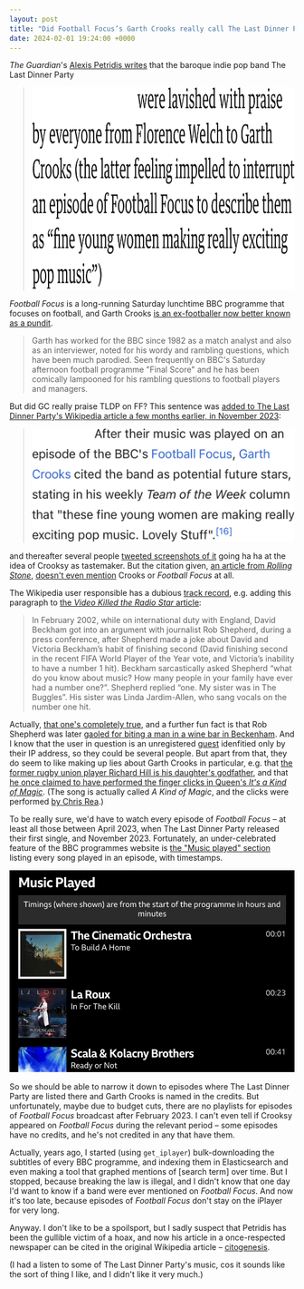 ```yaml
---
layout: post
title: "Did Football Focus’s Garth Crooks really call The Last Dinner Party ‘fine young women making really exciting pop music’?"
date: 2024-02-01 19:24:00 +0000
---
```


<cite>The Guardian</cite>'s [Alexis Petridis writes](https://www.theguardian.com/music/2024/feb/01/the-last-dinner-party-prelude-to-ecstasy-review) that the baroque indie pop band The Last Dinner Party

> <img src="/images/2024-02-guardian-petridis.png" alt="were lavished with praise by everyone from Florence Welch to Garth Crooks (the latter feeling impelled to interrupt an episode of Football Focus to describe them as “fine young women making really exciting pop music”)" width="556" height="356">

<cite>Football Focus</cite> is a long-running Saturday lunchtime BBC programme that focuses on football, and Garth Crooks [is an ex-footballer now better known as a pundit](https://archive.mehstg.com/fact_crooks.htm).

> Garth has worked for the BBC since 1982 as a match analyst and also as an interviewer, noted for his wordy and rambling questions, which have been much parodied.  Seen frequently on BBC's Saturday afternoon football programme "Final Score" and he has been comically lampooned for his rambling questions to football players and managers.

But did GC really praise TLDP on FF? This sentence was [added to The Last Dinner Party's Wikipedia article a few months earlier, in November 2023](https://en.wikipedia.org/w/index.php?title=The_Last_Dinner_Party&diff=prev&oldid=1183988740):

> <img src="/images/2024-02-wikipedia.png" alt='After their music was played on an episode of the BBC&apos;s Football Focus, Garth Crooks cited the band as potential future stars, stating in his weekly Team of the Week column that "these fine young women are making really exciting pop music. Lovely Stuff".' width="521" height="199">

and thereafter several people [tweeted screenshots of it](https://twitter.com/search?q=garth%20crooks%20last%20dinner%20party) going ha ha at the idea of Crooksy as tastemaker. But the citation given, [an article from <cite>Rolling Stone</cite>](https://www.rollingstone.co.uk/music/features/meet-the-last-dinner-party-who-might-just-be-your-favourite-new-band-28599/), [doesn't even mention](https://en.wikipedia.org/wiki/Template:Failed_verification) Crooks or <cite>Football Focus</cite> at all.

The Wikipedia user responsible has a dubious [track record](https://en.wikipedia.org/wiki/Special:Contributions/90.201.88.148), e.g. adding this paragraph to [the <cite>Video Killed the Radio Star</cite> article](https://en.wikipedia.org/wiki/Video_Killed_the_Radio_Star#In_popular_culture):

> In February 2002, while on international duty with England, David Beckham got into an argument with journalist Rob Shepherd, during a press conference, after Shepherd made a joke about David and Victoria Beckham’s habit of finishing second (David finishing second in the recent FIFA World Player of the Year vote, and Victoria’s inability to have a number 1 hit). Beckham sarcastically asked Shepherd “what do you know about music? How many people in your family have ever had a number one?”. Shepherd replied “one. My sister was in The Buggles”. His sister was Linda Jardim-Allen, who sang vocals on the number one hit.

Actually, [that one's completely true](https://www.standard.co.uk/hp/front/beckham-revealed-part-1-6958162.html), and a further fun fact is that Rob Shepherd was later [gaoled for biting a man in a wine bar in Beckenham](https://www.theguardian.com/media/2004/jan/09/pressandpublishing.dailyexpress "Express man gets prison sentence"). And I know that the user in question is an unregistered [guest](https://en.wikipedia.org/wiki/Wikipedia:IP_users) idenfitied only by their IP address, so they could be several people. But apart from that, they do seem to like making up lies about Garth Crooks in particular, e.g. that [the former rugby union player Richard Hill is his daughter's godfather](https://en.wikipedia.org/w/index.php?title=Richard_Hill_(rugby_union,_born_1973)&diff=prev&oldid=1181512780), and that [he once claimed to have performed the finger clicks in Queen's <cite>It's a Kind of Magic</cite>](https://en.wikipedia.org/w/index.php?title=Garth_Crooks&diff=prev&oldid=1177176881). (The song is actually called <cite>A Kind of Magic</cite>, and the clicks were performed [by Chris Rea](https://en.wikipedia.org/wiki/A_Kind_of_Magic_(song)#Recording).)

To be really sure, we'd have to watch every episode of <cite>Football Focus</cite> – at least all those between April 2023, when The Last Dinner Party released their first single, and November 2023. Fortunately, an under-celebrated feature of the BBC programmes website is [the "Music played" section](https://www.bbc.co.uk/programmes/m001jnyd#segments) listing every song played in an episode, with timestamps.

<img src="/images/2024-02-bbc-music-played.png" alt="" width="521" height="356">

So we should be able to narrow it down to episodes where The Last Dinner Party are listed there and Garth Crooks is named in the credits. But unfortunately, maybe due to budget cuts, there are no playlists for episodes of <cite>Football Focus</cite> broadcast after February 2023. I can't even tell if Crooksy appeared on <cite>Football Focus</cite> during the relevant period – some episodes have no credits, and he's not credited in any that have them.

Actually, years ago, I started (using `get_iplayer`) bulk-downloading the subtitles of every BBC programme,
and indexing them in Elasticsearch and even making a tool that graphed mentions of [search term] over time.
But I stopped, because breaking the law is illegal, and I didn't know that one day I'd want to know if a band were ever mentioned on <cite>Football Focus</cite>.
And now it's too late, because episodes of <cite>Football Focus</cite> don't stay on the iPlayer for very long.

Anyway. I don't like to be a spoilsport,
but I sadly suspect that Petridis has been the gullible victim of a hoax,
and now his article in a once-respected newspaper can be cited in the original Wikipedia article – [citogenesis](https://en.wikipedia.org/wiki/Circular_reporting#Circular_reporting_on_Wikipedia).

(I had a listen to some of The Last Dinner Party's music, cos it sounds like the sort of thing I like, and I didn't like it very much.)
